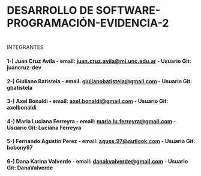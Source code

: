 # DESARROLLO DE SOFTWARE-PROGRAMACIÓN-EVIDENCIA-2
<h1></h1> INTEGRANTES

#### 1-) Juan Cruz Avila - email: juan.cruz.avila@mi.unc.edu.ar - Usuario Git: juancruz-dev
#### 2-) Giuliano Batistela - email: giulianobatistela@gmail.com - Usuario Git: gbatistela
#### 3-) Axel Bonaldi - email: axel.bonaldi@gmail.com - Usuario Git: axelbonaldi
#### 4-) Maria Luciana Ferreyra - email: maria.lu.ferreyra@gmail.com - Usuario Git: Luciana Ferreyra
#### 5-) Fernando Agustin Perez - email: aguss.97@outlook.com - Usuario Git: bobony97
#### 6-) Dana Karina Valverde - email: danakvalverde@gmail.com - Usuario Git: DanaValverde 
